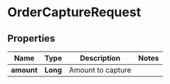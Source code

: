 

# OrderCaptureRequest

## Properties

Name | Type | Description | Notes
------------ | ------------- | ------------- | -------------
**amount** | **Long** | Amount to capture | 





